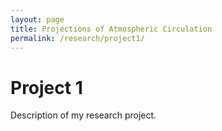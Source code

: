 ```yaml
---
layout: page
title: Projections of Atmospheric Circulation
permalink: /research/project1/
---
```


# Project 1
Description of my research project.
